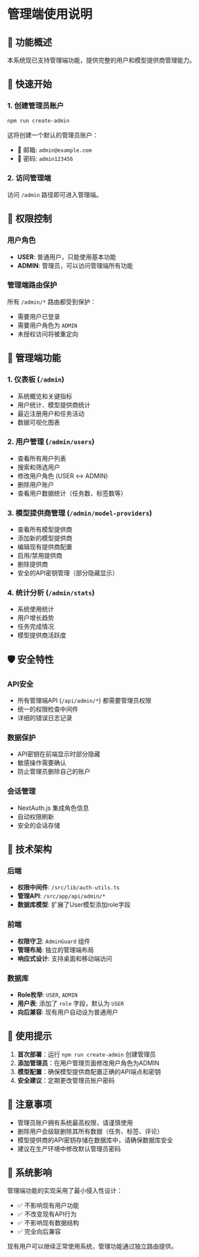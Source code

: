 # 管理端使用说明

## 🎯 功能概述

本系统现已支持管理端功能，提供完整的用户和模型提供商管理能力。

## 🚀 快速开始

### 1. 创建管理员账户

```bash
npm run create-admin
```

这将创建一个默认的管理员账户：
- 📧 邮箱: `admin@example.com`
- 🔑 密码: `admin123456`

### 2. 访问管理端

访问 `/admin` 路径即可进入管理端。

## 🔐 权限控制

### 用户角色

- **USER**: 普通用户，只能使用基本功能
- **ADMIN**: 管理员，可以访问管理端所有功能

### 管理端路由保护

所有 `/admin/*` 路由都受到保护：
- 需要用户已登录
- 需要用户角色为 `ADMIN`
- 未授权访问将被重定向

## 📱 管理端功能

### 1. 仪表板 (`/admin`)
- 系统概览和关键指标
- 用户统计、模型提供商统计
- 最近注册用户和任务活动
- 数据可视化图表

### 2. 用户管理 (`/admin/users`)
- 查看所有用户列表
- 搜索和筛选用户
- 修改用户角色 (USER ↔ ADMIN)
- 删除用户账户
- 查看用户数据统计（任务数、标签数等）

### 3. 模型提供商管理 (`/admin/model-providers`)
- 查看所有模型提供商
- 添加新的模型提供商
- 编辑现有提供商配置
- 启用/禁用提供商
- 删除提供商
- 安全的API密钥管理（部分隐藏显示）

### 4. 统计分析 (`/admin/stats`)
- 系统使用统计
- 用户增长趋势
- 任务完成情况
- 模型提供商活跃度

## 🛡️ 安全特性

### API安全
- 所有管理端API (`/api/admin/*`) 都需要管理员权限
- 统一的权限检查中间件
- 详细的错误日志记录

### 数据保护
- API密钥在前端显示时部分隐藏
- 敏感操作需要确认
- 防止管理员删除自己的账户

### 会话管理
- NextAuth.js 集成角色信息
- 自动权限刷新
- 安全的会话存储

## 🔧 技术架构

### 后端
- **权限中间件**: `/src/lib/auth-utils.ts`
- **管理API**: `/src/app/api/admin/*`
- **数据库模型**: 扩展了User模型添加role字段

### 前端
- **权限守卫**: `AdminGuard` 组件
- **管理布局**: 独立的管理端布局
- **响应式设计**: 支持桌面和移动端访问

### 数据库
- **Role枚举**: `USER`, `ADMIN`
- **用户表**: 添加了 `role` 字段，默认为 `USER`
- **向后兼容**: 现有用户自动设为普通用户

## 📝 使用提示

1. **首次部署**：运行 `npm run create-admin` 创建管理员
2. **添加管理员**：在用户管理页面修改用户角色为ADMIN
3. **模型配置**：确保模型提供商配置正确的API端点和密钥
4. **安全建议**：定期更改管理员账户密码

## 🚨 注意事项

- 管理员账户拥有系统最高权限，请谨慎使用
- 删除用户会级联删除其所有数据（任务、标签、评论）
- 模型提供商的API密钥存储在数据库中，请确保数据库安全
- 建议在生产环境中修改默认管理员密码

## 🔄 系统影响

管理端功能的实现采用了最小侵入性设计：
- ✅ 不影响现有用户功能
- ✅ 不改变现有API行为
- ✅ 不影响现有数据结构
- ✅ 完全向后兼容

现有用户可以继续正常使用系统，管理功能通过独立路由提供。
